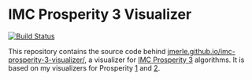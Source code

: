 # IMC Prosperity 3 Visualizer

[![Build Status](https://github.com/jmerle/imc-prosperity-3-visualizer/workflows/Build/badge.svg)](https://github.com/jmerle/imc-prosperity-3-visualizer/actions/workflows/build.yml)

This repository contains the source code behind [jmerle.github.io/imc-prosperity-3-visualizer/](https://jmerle.github.io/imc-prosperity-3-visualizer/), a visualizer for [IMC Prosperity 3](https://prosperity.imc.com/) algorithms. It is based on my visualizers for Prosperity [1](https://github.com/jmerle/imc-prosperity-visualizer) and [2](https://github.com/jmerle/imc-prosperity-2-visualizer).
